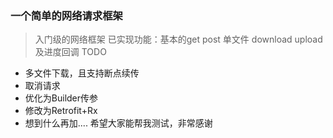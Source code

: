 
### 一个简单的网络请求框架
> 入门级的网络框架
已实现功能：基本的get post 单文件 download upload 及进度回调
TODO
- 多文件下载，且支持断点续传
- 取消请求
- 优化为Builder传参
- 修改为Retrofit+Rx
- 想到什么再加....
希望大家能帮我测试，非常感谢
